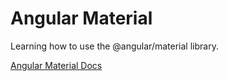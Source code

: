 # Angular Material

Learning how to use the @angular/material library.

[Angular Material Docs](https://material.angular.io/)
